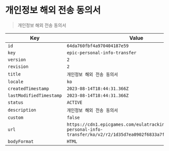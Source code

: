 # 개인정보 해외 전송 동의서

> 개인정보 해외 전송 동의서

| Key | Value |
| --- | ----- |
| `id` | `64da760fbf4a970404187e59` |
| `key` | `epic-personal-info-transfer` |
| `version` | `2` |
| `revision` | `2` |
| `title` | `개인정보 해외 전송 동의서` |
| `locale` | `ko` |
| `createdTimestamp` | `2023-08-14T18:44:31.366Z` |
| `lastModifiedTimestamp` | `2023-08-14T18:44:31.366Z` |
| `status` | `ACTIVE` |
| `description` | `개인정보 해외 전송 동의서` |
| `custom` | `false` |
| `url` | `https://cdn1.epicgames.com/eulatracking-download/epic-personal-info-transfer/ko/v2/r2/1d35d7ea0902f6833a7f94973b112243.pdf` |
| `bodyFormat` | `HTML` |
